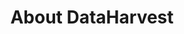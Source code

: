 ---
templateKey: about-page
navbar_backgroundColor: 'white'
navbar_textColor: '#444444'
navbar_logo: /img/dataharvest_logo_green.png
border_bottom: '1px solid #000000'
about_image: /img/avocado_branch.jpeg
title: About DataHarvest
description: We are a collection of people passionate about food and impacting how ownership, operations and transportation across the food supply chain is done. Our team is diverse — coming from backgrounds in farming, brokering and technology — and we all want to improve and make transparent how the world’s most important commodities find their way from the farm to the table.
subheading: Meet the Team
member_1: Mark Buhl
member_2: Ryan Clark
member_3: Lorena Dominguez
member_4: Felipe lllanes
button_heading: Want to Chat?
footer_background_color: '#606061'
---